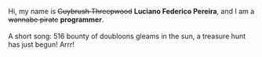 Hi, my name is ~~Guybrush Threepwood~~ **Luciano Federico Pereira**, and I am a ~~wannabe pirate~~ **programmer**.<br><br>A short song: 516 bounty of doubloons gleams in the sun, a treasure hunt has just begun! Arrr!

